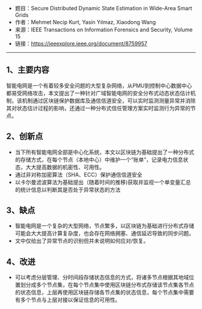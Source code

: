*   题目：Secure Distributed Dynamic State Estimation in Wide-Area Smart Grids  
*   作者：Mehmet Necip Kurt, Yasin Yılmaz, Xiaodong Wang  
*   来源：IEEE Transactions on Information Forensics and Security, Volume 15  
*   链接：<https://ieeexplore.ieee.org/document/8759957>  
-----------------------------

## 1、主要内容  
智能电网是一个有着较多安全问题的大型复杂网络，从PMU到控制中心数据中心都易受网络攻击，本文提出了一种针对广域智能电网的安全分布式动态状态估计机制，该机制通过区块链保护数据库及通信信道安全，可以实时监测测量异常并消除其对状态估计过程的影响，还通过一种分布式信任管理方案实时监测行为异常的节点。  

## 2、创新点  
+   当下所有智能电网全部是中心化系统，本文以区块链为基础提出了一种分布式的存储方式，在每个节点（本地中心）中维护一个“账单”，记录电力信息状态，大大提高数据的机密性、可用性。  
+   通过非对称加密算法（SHA、ECC）保护通信信道安全  
+   以卡尔曼滤波算法为基础提出（随着时间的推移)获取并监视一个单变量汇总的统计信息以判断其是否处于异常状态的方法  

## 3、缺点  
+   智能电网是一个复杂的大型网络，节点繁多，以区块链为基础进行分布式存储可能会大大提高计算复杂度，也会存在网络拥塞、通信延迟导致的同步问题。  
+   文中仅给出了异常节点的识别但并未说明如何应对/恢复。  

## 4、改进  
+   可以考虑分层管理、分时间段存储状态信息的方式，将诸多节点根据其地域位置划分成多个节点集，在每个节点集中使用区块链分布式存储该节点集各节点的状态信息，上层再使用区块链存储各节点集的状态信息，每个节点集中需要有多个节点与上层对接以保证信息的可用性。
